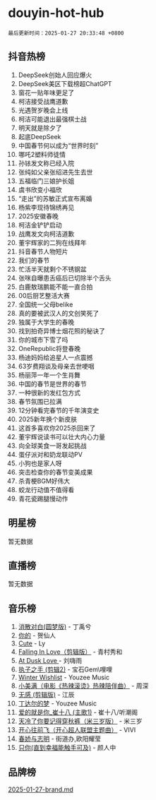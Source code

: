 # douyin-hot-hub

`最后更新时间：2025-01-27 20:33:48 +0800`

## 抖音热榜

1. DeepSeek创始人回应爆火
1. DeepSeek美区下载榜超ChatGPT
1. 窗花一贴年味更足了
1. 柯洁接受战鹰道歉
1. 光遇贺岁晚会上线
1. 柯洁可能退出最强棋士战
1. 明天就是除夕了
1. 起底DeepSeek
1. 中国春节何以成为“世界时刻”
1. 哪吒2塑料师徒情
1. 孙铱发文称已经入院
1. 张纯如父亲张绍进先生去世
1. 五福临门三娘护长姐
1. 虞书欣变小福欣
1. “走出”的苏敏正式宣布离婚
1. 杨紫李现待锦绣再见
1. 2025安徽春晚
1. 柯洁金铲铲启动
1. 战鹰发文向柯洁道歉
1. 董宇辉家的二狗在线拜年
1. 抖音春节人物短片
1. 我们的春节
1. 忙活半天就剩个不锈钢盆
1. 张咪自曝患舌癌后已切除半个舌头
1. 白鹿敖瑞鹏能不能一直合拍
1. 00后厨艺整活大赛
1. 全国统一父母belike
1. 真的要被武汉人的文创笑死了
1. 独属于大学生的春晚
1. 找到拍奇异博士烟花照的秘诀了
1. 你的城市下雪了吗
1. OneRepublic将登春晚
1. 杨迪妈妈给追星人一点震撼
1. 63岁费翔谈及母亲去世哽咽
1. 杨丽萍一年一个生肖舞
1. 中国的春节是世界的春节
1. 一种很新的发红包方式
1. 春节氛围已拉满
1. 12分钟看完春节的千年演变史
1. 2025新年换个新皮肤
1. 这首多喜欢你2025杀回来了
1. 董宇辉说读书可以壮大内心力量
1. 向全球美食一哥发起挑战
1. 蛋仔派对和奶龙联动PV
1. 小狗也是家人呀
1. 突击检查你的春节变美成果
1. 杀青梗BGM好伟大
1. 蛟龙行动值不值得看
1. 青花瓷踢腿慢动作

## 明星榜

暂无数据

## 直播榜

暂无数据

## 音乐榜

1. [消散对白(圆梦版)](https://sf5-hl-cdn-tos.douyinstatic.com/obj/tos-cn-ve-2774/og4jB5I5IizzoZVAAAzWgBMAsMDWoArfwBOiFs) - 丁禹兮
1. [你的](https://sf5-hl-cdn-tos.douyinstatic.com/obj/tos-cn-ve-2774/oYuIeKf42jB7sEV6B2upMdpYAgfrQWj0FeRegh) - 贺仙人
1. [Cute](https://sf6-cdn-tos.douyinstatic.com/obj/tos-cn-ve-2774/o4IbIzHWKAAB4wsS5qMBRiiAlEBGTpQRNfFvuo) - Ly
1. [Falling In Love（剪辑版）](https://sf5-hl-cdn-tos.douyinstatic.com/obj/tos-cn-ve-2774/o8ajpA8zzgBPahbBIO8AcKGBLJezFCRd1wfP9f) - 青村秀和
1. [ At Dusk  Love ](https://sf5-hl-cdn-tos.douyinstatic.com/obj/tos-cn-ve-2774/o8CrpCf5CaYgI4ZrtQgMQAFEfuGqNnRSDQAPBc) - 刘嗨雨
1. [执子之手 (剪辑2)](https://sf5-hl-cdn-tos.douyinstatic.com/obj/tos-cn-ve-2774/oUoZLQjCc31XzqsBnBQUNgeKtYPBcgbFDwtfcu) - 宝石Gem\哩哩
1. [Winter Wishlist](https://sf5-hl-cdn-tos.douyinstatic.com/obj/tos-cn-ve-2774/oIIgUOeamCFCVAzxN6MFRLIBlLGpUqQxeeHrLE) - Youzee Music
1. [小美满（电影《热辣滚烫》热辣陪伴曲）](https://sf5-hl-cdn-tos.douyinstatic.com/obj/tos-cn-ve-2774/o0GAn2lSgfZIDUgtevCGDQYnFg4CwnrBaxbTZL) - 周深
1. [无感 (剪辑版)](https://sf3-cdn-tos.douyinstatic.com/obj/tos-cn-ve-2774/o0eIsUzJBDlQaQFC5OFlgbMEZC1TFYBftOBn6p) - 江辰
1. [丁达尔的梦](https://sf5-hl-cdn-tos.douyinstatic.com/obj/tos-cn-ve-2774/oMU3WirUZBVQkAC9ccG5P2IQirziZM2RTInUY) - Youzee Music
1. [爱的就是你_崔十八 (主歌1)](https://sf5-hl-cdn-tos.douyinstatic.com/obj/tos-cn-ve-2774/oI5BO5DhFZ6UTcNCnZaOCBLtZ7WIMQGfgnXf5E) - 崔十八/听潮阁
1. [天冷了你要记得穿秋裤（米三岁版）](https://sf5-hl-cdn-tos.douyinstatic.com/obj/tos-cn-ve-2774/oQlIwVIDWiZ6BQilAorS7MA0AgCkQDvcZAdm1) - 米三岁
1. [开心往前飞（开心超人联盟主题曲）](https://sf5-hl-cdn-tos.douyinstatic.com/obj/tos-cn-ve-2774/9d8fb7c82cf1421fb93a9fe925275e0a) - VIVI
1. [春娇与志明](https://sf5-hl-cdn-tos.douyinstatic.com/obj/tos-cn-ve-2774/e530d8fceb7044b39707d7f9ff54add1) - 街道办,欧阳耀莹
1. [只你(直到幸福能触手可及)](https://sf5-hl-cdn-tos.douyinstatic.com/obj/tos-cn-ve-2774/o0lBkRDzFTeaVSUz3ZZSCBVtZ5DIMQGfgmEAuE) - 颜人中

## 品牌榜

[2025-01-27-brand.md](2025-01-27-brand.md)
